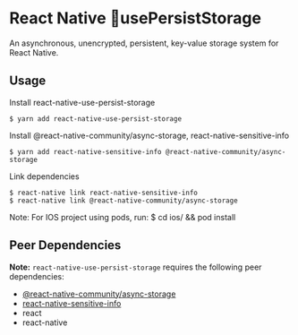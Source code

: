 # React Native usePersistStorage
An asynchronous, unencrypted, persistent, key-value storage system for React Native.

## Usage
Install react-native-use-persist-storage
```
$ yarn add react-native-use-persist-storage
```

Install @react-native-community/async-storage, react-native-sensitive-info

```
$ yarn add react-native-sensitive-info @react-native-community/async-storage
```

Link dependencies
```
$ react-native link react-native-sensitive-info 
$ react-native link @react-native-community/async-storage
```

Note: For IOS project using pods, run: $ cd ios/ && pod install


## Peer Dependencies
**Note:** `react-native-use-persist-storage` requires the following peer dependencies:
- [@react-native-community/async-storage](https://github.com/react-native-community/react-native-async-storage)
- [react-native-sensitive-info](https://github.com/mCodex/react-native-sensitive-info)
- react
- react-native